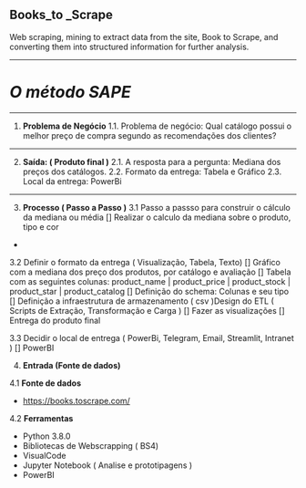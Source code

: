 ## **Books_to _Scrape**
 Web scraping, mining to extract data from the site, Book to Scrape, and converting them into structured information for further analysis.
***
# _**O método SAPE**_
***
1.	**Problema de Negócio**
1.1.	Problema de negócio: Qual catálogo possui o melhor preço de compra segundo as recomendações dos clientes?
***
2.	**Saída: ( Produto final )**
2.1.	A resposta para a pergunta: Mediana dos preços dos catálogos.
2.2.	Formato da entrega: Tabela e Gráfico
2.3.	Local da entrega: PowerBi
***
3.	**Processo ( Passo a Passo )**
3.1	Passo a passso para construir o cálculo da mediana ou média
[] Realizar o calculo da mediana sobre o produto, tipo e cor
- 
3.2	Definir o formato da entrega ( Visualização, Tabela, Texto)
[] Gráfico com a mediana dos preço dos produtos, por catálogo e avaliação 
[] Tabela com as seguintes colunas: product_name | product_price | product_stock | product_star | product_catalog
[] Definição do schema: Colunas e seu tipo
[] Definição a infraestrutura de armazenamento ( csv )Design do ETL ( Scripts de Extração, Transformação e Carga )
[] Fazer as visualizações
[] Entrega do produto final

3.3	Decidir o local de entrega ( PowerBi, Telegram, Email, Streamlit, Intranet )
[] PowerBI

4.	**Entrada (Fonte de dados)**

4.1	**Fonte de dados**
* https://books.toscrape.com/

4.2	**Ferramentas**
* Python 3.8.0
* Bibliotecas de Webscrapping ( BS4)
* VisualCode
* Jupyter Notebook ( Analise e prototipagens )
* PowerBI
